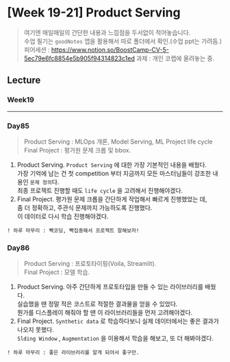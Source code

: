 # [Week 19-21] Product Serving

> 여기엔 매일매일의 간단한 내용과 느낌점을 두서없이 적어놓습니다.  
> 수업 필기는 `goodNotes` 앱을 활용해서 따로 폴더에서 확인.(수업 ppt는 가려둠.)  
> 피어세션 : https://www.notion.so/BoostCamp-CV-5-5ec79e6fc8854e5b905f94314823c1ed
> 과제    : 개인 코랩에 올려놓는 중.  

## Lecture
### Week19
----------------
### Day85
> Product Serving : MLOps 개론, Model Serving, ML Project life cycle  
> Final Project : 평가원 문제 크롭 및 bbox.  
1. Product Serving.
    `Product Serving` 에 대한 가장 기본적인 내용을 배웠다.  
    가장 기억에 남는 건 첫 competition 부터 지금까지 모든 마스터님들이 강조한 내용인 `문제 정의`다.  
    최종 프로젝트 진행할 때도 `life cycle` 을 고려해서 진행해야겠다.  
2. Final Project.
    평가원 문제 크롭을 간단하게 작업해서 빠르게 진행했었는 데,  
    좀 더 정확하고, 주관식 문제까지 가능하도록 진행했다.  
    이 데이터로 다시 학습 진행해야겠다.  
```
! 하루 마무리 : 빡코딩, 빡집중해서 프로젝트 잘해보자!
```

### Day86
> Product Serving : 프로토타이핑(Voila, Streamlit).  
> Final Project : 모델 학습.  
1. Product Serving.
    아주 간단하게 프로토타입을 만들 수 있는 라이브러리를 배웠다.  
    실습했을 땐 정말 적은 코스트로 적절한 결과물을 얻을 수 있었다.  
    뭔가를 디스플레이 해줘야 할 땐 이 라이브러리들을 먼저 고려해야겠다.  
2. Final Project.
    `Synthetic data` 로 학습하다보니 실제 데이터에서는 좋은 결과가 나오지 못했다.  
    `Slding Window` , `Augmentation` 을 이용해서 학습을 해보고, 또 더 해봐야겠다.  
```
! 하루 마무리 : 좋은 라이브러리를 알게 되어서 좋구만.  
```